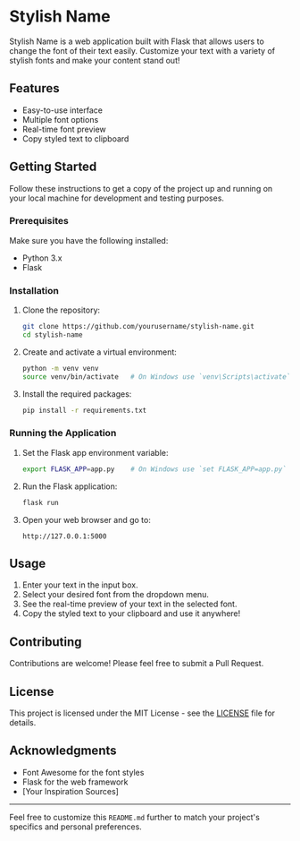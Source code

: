 # Stylish Name

Stylish Name is a web application built with Flask that allows users to change the font of their text easily. Customize your text with a variety of stylish fonts and make your content stand out!

## Features

- Easy-to-use interface
- Multiple font options
- Real-time font preview
- Copy styled text to clipboard

## Getting Started

Follow these instructions to get a copy of the project up and running on your local machine for development and testing purposes.

### Prerequisites

Make sure you have the following installed:

- Python 3.x
- Flask

### Installation

1. Clone the repository:
    ```sh
    git clone https://github.com/yourusername/stylish-name.git
    cd stylish-name
    ```

2. Create and activate a virtual environment:
    ```sh
    python -m venv venv
    source venv/bin/activate   # On Windows use `venv\Scripts\activate`
    ```

3. Install the required packages:
    ```sh
    pip install -r requirements.txt
    ```

### Running the Application

1. Set the Flask app environment variable:
    ```sh
    export FLASK_APP=app.py    # On Windows use `set FLASK_APP=app.py`
    ```

2. Run the Flask application:
    ```sh
    flask run
    ```

3. Open your web browser and go to:
    ```
    http://127.0.0.1:5000
    ```

## Usage

1. Enter your text in the input box.
2. Select your desired font from the dropdown menu.
3. See the real-time preview of your text in the selected font.
4. Copy the styled text to your clipboard and use it anywhere!

## Contributing

Contributions are welcome! Please feel free to submit a Pull Request.

## License

This project is licensed under the MIT License - see the [LICENSE](LICENSE) file for details.

## Acknowledgments

- Font Awesome for the font styles
- Flask for the web framework
- [Your Inspiration Sources]

---

Feel free to customize this `README.md` further to match your project's specifics and personal preferences.
